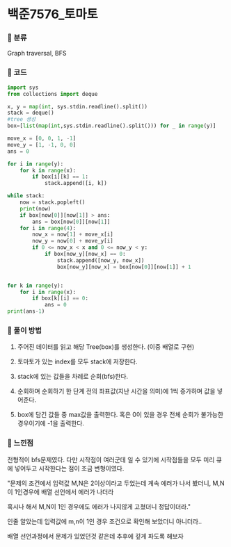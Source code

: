 # 백준7576\_토마토

### &#127822; 분류

Graph traversal, BFS

### &#127822; 코드

```python
import sys
from collections import deque

x, y = map(int, sys.stdin.readline().split())
stack = deque()
#tree 생성
box=[list(map(int,sys.stdin.readline().split())) for _ in range(y)]

move_x = [0, 0, 1, -1]
move_y = [1, -1, 0, 0]
ans = 0

for i in range(y):
    for k in range(x):
        if box[i][k] == 1:
            stack.append([i, k])

while stack:
    now = stack.popleft()
    print(now)
    if box[now[0]][now[1]] > ans:
        ans = box[now[0]][now[1]]
    for i in range(4):
        now_x = now[1] + move_x[i]
        now_y = now[0] + move_y[i]
        if 0 <= now_x < x and 0 <= now_y < y:
            if box[now_y][now_x] == 0:
                stack.append([now_y, now_x])
                box[now_y][now_x] = box[now[0]][now[1]] + 1


for k in range(y):
    for i in range(x):
        if box[k][i] == 0:
            ans = 0
print(ans-1)
```

### &#127822; 풀이 방법

1. 주어진 데이터를 읽고 해당 Tree(box)를 생성한다. (이중 배열로 구현)

2. 토마토가 있는 index를 모두 stack에 저장한다.

3. stack에 있는 값들을 차례로 순회(bfs)한다.

4. 순회하며 순회하기 한 단계 전의 좌표값(지난 시간을 의미)에 1씩 증가하며 값을 넣어준다.

5. box에 담긴 값들 중 max값을 출력한다. 혹은 0이 있을 경우 전체 순회가 불가능한 경우이기에 -1을 출력한다.

### &#127822; 느낀점

전형적이 bfs문제였다. 다만 시작점이 여러군데 일 수 있기에 시작점들을 모두 미리 큐에 넣어두고 시작한다는 점이 조금 변형이였다.

"문제의 조건에서 입력값 M,N은 2이상이라고 두었는데 계속 에러가 나서 봤더니, M,N이 1인경우에 배열 선언에서 에러가 나더라

혹시나 해서 M,N이 1인 경우에도 에러가 나지않게 고쳤더니 정답이더라."

인줄 알았는데 입력값에 m,n이 1인 경우 조건으로 확인해 보았더니 아니더라..

배열 선언과정에서 문제가 있었던것 같은데 추후에 깊게 파도록 해보자